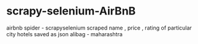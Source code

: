 # scrapy-selenium-AirBnB
airbnb spider - scrapyselenium 
scraped name , price , rating of particular city hotels 
saved as json 
alibag - maharashtra 
